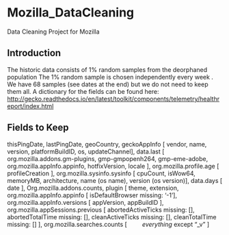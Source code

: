 # Mozilla_DataCleaning
Data Cleaning Project for Mozilla

## Introduction
The historic data consists of 1% random samples from the deorphaned population
The 1% random sample is chosen independently every week .
We have 68 samples (see dates at the end) but we do not need to keep them all.
A dictionary for the fields can be found here: http://gecko.readthedocs.io/en/latest/toolkit/components/telemetry/healthreport/index.html

## Fields to Keep
thisPingDate,
lastPingDate,
geoCountry,
geckoAppInfo [
    vendor,
    name,
    version,
    platformBuildID,
    os,
    updateChannel],
data.last [
    org.mozilla.addons.gm-plugins,
        gmp-gmpopenh264,
        gmp-eme-adobe,
    org.mozilla.appInfo.appinfo,
        hotfixVersion,
        locale ],
    org.mozilla.profile.age [
        profileCreation ],
    org.mozilla.sysinfo.sysinfo [
       cpuCount,
       isWow64,
       memoryMB,
       architecture,
       name (os name),
       version (os version)],
data.days [
   date ],
      Org.mozilla.addons.counts,
plugin [
         theme,
         extension,
      org.mozilla.appInfo.appinfo [
         isDefaultBrowser  missing: ‘-1’],
      org.mozilla.appInfo.versions [
         appVersion,
         appBuildID ],
      org.mozilla.appSessions.previous [
         abortedActiveTicks missing: [],
         abortedTotalTime missing: [],
         cleanActiveTicks missing: [],
         cleanTotalTime missing: [] ],
      org.mozilla.searches.counts [
         _everything_ except “_v” ]
